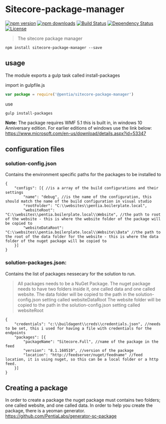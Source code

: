 # Sitecore-package-manager
[![npm version](https://img.shields.io/npm/v/sitecore-package-manager.svg?style=flat-square)](http://npmjs.org/sitecore-package-manager)
[![npm downloads](https://img.shields.io/npm/dm/sitecore-package-manager.svg?style=flat-square)](http://npmjs.org/sitecore-package-manager)
[![Build Status](https://img.shields.io/appveyor/ci/Saturate/sitecore-package-manager.svg?style=flat-square)](https://ci.appveyor.com/project/Saturate/sitecore-package-manager)
[![Dependency Status](https://img.shields.io/david/PentiaLabs/Package.Installer.svg?style=flat-square)](https://david-dm.org/PentiaLabs/Package.Installer)
[![License](https://img.shields.io/npm/l/sitecore-package-manager.svg?style=flat-square)](https://github.com/PentiaLabs/Package.Installer/blob/master/LICENSE)


> The sitecore package manager

```shell
npm install sitecore-package-manager --save
```

## usage 
The module exports a gulp task called install-packages

import in gulpfile.js
```javascript
var package = require('@pentia/sitecore-package-manager')
```

use
```shell
gulp install-packages
```

**Note:** 
The package requires WMF 5.1 this is built in, in windows 10 Anniversary edition. 
For earlier editions of windows use the link below:
https://www.microsoft.com/en-us/download/details.aspx?id=53347


## configuration files
### solution-config.json
Contains the environment specific paths for the packages to be installed to

```
{
    "configs": [{ //is a array of the build configurations and their settings
        "name": "debug", //is the name of the configuration, this should match the name of the build configuration in visual studio
        "rootFolder": "C:\\websites\\pentia.boilerplate.local", 
        "websiteRoot": "C:\\websites\\pentia.boilerplate.local\\Website", //the path to root of the website - this is where the website folder of the package will be copied to
        "websiteDataRoot": "C:\\websites\\pentia.boilerplate.local\\Website\\Data" //the path to the root of the data folder for the website - this is where the data folder of the nuget package will be copied to
    }]
}
```

### solution-packages.json:
Contains the list of packages nessecary for the solution to run.

> All packages needs to be a NuGet Package.
The nuget package needs to have two folders inside it, one called data and one called website. 
The data folder will be copied to the path in the solution-config.json setting called websiteDataRoot
The website folder will be copied to the path in the solution-config.json setting called websiteRoot

```
{
    "credentials": "c:\\buildagent\\creds\\credentials.json", //needs to be set, this i used for having a file with credentials for the endpoints
    "packages": [{
        "packageName": "Sitecore.Full", //name of the package in the feed
        "version": "8.1.160519", //version of the package
        "location": "http://feedserver/nuget/feedname" //feed location, it is using nuget, so this can be a local folder or a http feed.
    }]
}
```

## Creating a package 
In order to create a package the nuget package must contains two folders; one called website, and one called data.
In order to help you create the package, there is a yeoman generator. 
https://github.com/PentiaLabs/generator-sc-package